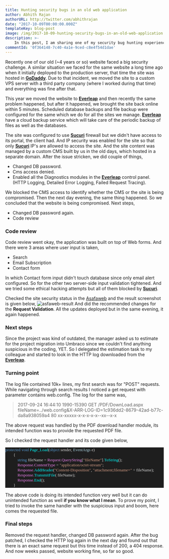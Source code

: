 ```yaml
---
title: Hunting security bugs in an old web application
author: Abhith Rajan
authorURL: http://twitter.com/abhithrajan
date: "2017-10-09T00:00:00.000Z"
templateKey: blog-post
image: /img/2017-10-09-hunting-security-bugs-in-an-old-web-application.jpg
description: >-
    In this post, I am sharing one of my security bug hunting experience in an older ASP.NET web form project.
commentId: '0f364148-7c40-4a1e-9ced-c8e4f54d1dae'
---
```


Recently one of our old (~4 years or so) website faced a big security challenge. A similar situation we faced for the same website a long time ago when it initially deployed to the production server, that time the site was hosted in **[GoDaddy][1]**. Due to that incident, we moved the site to a custom VPS server with a third party company (where I worked during that time) and everything was fine after that.

This year we moved the website to **[Everleap][2]** and then recently the same problem happened, but after it happened, we brought the site back online within 5 minutes. Scheduled database backups and file backup were configured for the same which we do for all the sites we manage. **[Everleap][2]** have a cloud backup service which will take care of the periodic backup of files as well as the databases.

The site was configured to use **[Sucuri][3]** firewall but we didn't have access to its portal, the client had. And IP security was enabled for the site so that only **[Sucuri][3]** IP's are allowed to access the site. And the site content was managed by a custom CMS built by us in the old days, which hosted in a separate domain. After the issue stricken, we did couple of things,

- Changed DB password.
- Cms access denied.
- Enabled all the Diagnostics modules in the **[Everleap][2]** control panel. (HTTP Logging, Detailed Error Logging, Failed Request Tracing).

We blocked the CMS access to identify whether the CMS or the site is being compromised. Then the next day evening, the same thing happened. So we concluded that the website is being compromised. Next steps,

- Changed DB password again.
- Code review

### Code review

Code review went okay, the application was built on top of Web forms. And there were 3 areas where user input is taken,

- Search
- Email Subscription
- Contact form

In which Contact form input didn't touch database since only email alert configured. So for the other two server-side input validation tightened. And we tried some ethical hacking attempts but all of them blocked by **[Sucuri][3]**.

Checked the site security status in the [Asafaweb](https://asafaweb.com/) and the result screenshot is given below,
![asfaweb-result][4]
And did the recommended changes for the **Request Validation**. All the updates deployed but in the same evening, it again happened.

### Next steps

Since the project was kind of outdated, the manager asked us to estimate for the project migration into Umbraco since we couldn't find anything suspicious in the coding, YET. So I delegated the estimation task to my colleague and started to look in the HTTP log downloaded from the **[Everleap][2]**.

### Turning point

The log file contained 10k+ lines, my first search was for "POST" requests. While navigating through search results I noticed a get request with parameter contains web.config. The log for the same was,

> 2017-09-24 16:44:10 1990-15390 GET /PDF/DownLoad.aspx
> fileName=../web.config&X-ARR-LOG-ID=1c936dd2-8679-42ad-b77c-da8a938059a4
> 80 xx-xxxxx-x-x-x-x-x--xx--x-x

The above request was handled by the PDF download handler module, its intended function was to provide the requested PDF file.

So I checked the request handler and its code given below,

<pre style="font-family:Fantasque Sans Mono;font-size:13;color:gainsboro;background:#1e1e1e;"><span style="color:#569cd6;">protected</span>&nbsp;<span style="color:#569cd6;">void</span>&nbsp;<span style="color:cyan;">Page_Load</span>(<span style="color:#569cd6;">object</span>&nbsp;sender,&nbsp;<span style="color:lightblue;">EventArgs</span>&nbsp;e)
&nbsp;&nbsp;&nbsp;&nbsp;&nbsp;&nbsp;&nbsp;&nbsp;{
&nbsp;&nbsp;&nbsp;&nbsp;&nbsp;&nbsp;&nbsp;&nbsp;&nbsp;&nbsp;&nbsp;&nbsp;<span style="color:#569cd6;">string</span>&nbsp;fileName&nbsp;<span style="color:#b4b4b4;">=</span>&nbsp;<span style="color:violet;">Request</span><span style="color:#b4b4b4;">.</span><span style="color:violet;">QueryString</span>[<span style="color:#d69d85;">&quot;fileName&quot;</span>]<span style="color:#b4b4b4;">.</span><span style="color:cyan;">ToString</span>();
&nbsp;&nbsp;&nbsp;&nbsp;&nbsp;&nbsp;&nbsp;&nbsp;&nbsp;&nbsp;&nbsp;&nbsp;<span style="color:violet;">Response</span><span style="color:#b4b4b4;">.</span><span style="color:violet;">ContentType</span>&nbsp;<span style="color:#b4b4b4;">=</span>&nbsp;<span style="color:#d69d85;">&quot;application/octet-stream&quot;</span>;
&nbsp;&nbsp;&nbsp;&nbsp;&nbsp;&nbsp;&nbsp;&nbsp;&nbsp;&nbsp;&nbsp;&nbsp;<span style="color:violet;">Response</span><span style="color:#b4b4b4;">.</span><span style="color:cyan;">AddHeader</span>(<span style="color:#d69d85;">&quot;Content-Disposition&quot;</span>,&nbsp;<span style="color:#d69d85;">&quot;attachment;filename=&quot;</span>&nbsp;<span style="color:#b4b4b4;">+</span>&nbsp;fileName);
&nbsp;&nbsp;&nbsp;&nbsp;&nbsp;&nbsp;&nbsp;&nbsp;&nbsp;&nbsp;&nbsp;&nbsp;<span style="color:violet;">Response</span><span style="color:#b4b4b4;">.</span><span style="color:cyan;">TransmitFile</span>(&nbsp;fileName);
&nbsp;&nbsp;&nbsp;&nbsp;&nbsp;&nbsp;&nbsp;&nbsp;&nbsp;&nbsp;&nbsp;&nbsp;<span style="color:violet;">Response</span><span style="color:#b4b4b4;">.</span><span style="color:cyan;">End</span>();
&nbsp;&nbsp;&nbsp;&nbsp;&nbsp;&nbsp;&nbsp;&nbsp;}</pre>

The above code is doing its intended function very well but it can do unintended function as well **if you know what I mean**. To prove my point, I tried to invoke the same handler with the suspicious input and boom, here comes the requested file.

### Final steps

Removed the request handler, changed DB password again. After the bug patched, I checked the HTTP log again in the next day and found out that there is an exact same request but this time instead of 200, a 404 response. And now weeks passed, website working fine, so far so good.

[1]: https://in.godaddy.com/
[2]: http://www.everleap.com/a/oybnbo
[3]: http://sucuri.net
[4]: /img/2017-10-09-hunting-security-bugs-in-an-old-web-application-asafaweb-result.png
